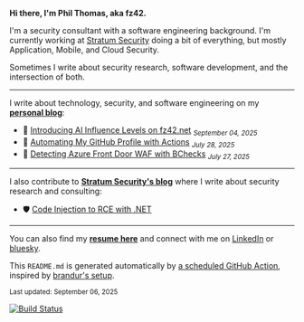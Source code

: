 **Hi there, I'm Phil Thomas, aka fz42.**

I'm a security consultant with a software engineering background. I'm currently working at [Stratum Security](https://stratumsecurity.com) doing a bit of everything, but mostly Application, Mobile, and Cloud Security.

Sometimes I write about security research, software development, and the intersection of both.

---

<!-- BLOG-POST-LIST:START -->

I write about technology, security, and software engineering on my [**personal blog**](https://fz42.net):

* 🔧 [Introducing AI Influence Levels on fz42.net](https://fz42.net/posts/introducing-ai-influence-levels/) <sub><em>September 04, 2025</em></sub>
* 🔧 [Automating My GitHub Profile with Actions](https://fz42.net/posts/automating-my-github-profile-with-actions/) <sub><em>July 28, 2025</em></sub>
* 🔧 [Detecting Azure Front Door WAF with BChecks](https://fz42.net/posts/detecting-azure-front-door-waf-with-bcheck/) <sub><em>July 27, 2025</em></sub>

---

I also contribute to [**Stratum Security's blog**](https://blog.stratumsecurity.com) where I write about security research and consulting:

* 🛡️ [Code Injection to RCE with .NET](https://blog.stratumsecurity.com/2024/04/29/code-injection-to-rce-with-net/)

<!-- BLOG-POST-LIST:END -->

---
You can also find my [**resume here**](https://github.com/fz42net/fz42net/blob/main/resume.pdf) and connect with me on [LinkedIn](https://www.linkedin.com/in/philthomasme/) or [bluesky](https://bsky.app/profile/fz42.bsky.social).

This `README.md` is generated automatically by [a scheduled GitHub Action](https://github.com/fz42net/fz42net/blob/main/.github/workflows/update-readme.yml), inspired by [brandur's setup](https://github.com/brandur/brandur).

<sub>Last updated: <!-- LAST-UPDATED -->September 06, 2025</sub>

[![Build Status](https://github.com/fz42net/fz42net/actions/workflows/update-readme.yml/badge.svg)](https://github.com/fz42net/fz42net/actions/workflows/update-readme.yml)